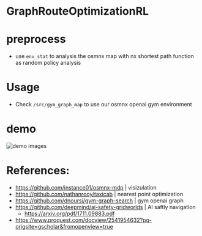 # GraphRouteOptimizationRL

# preprocess
- use `env_stat` to analysis the osmnx map with nx shortest path function as random policy analysis

# Usage
- Check `/src/gym_graph_map` to use our osmnx openai gym environment 


# demo

![demo images](images/arrived/01/eval_video.gif)

# References:
+ https://github.com/instance01/osmnx-mdp | visizulation
+ https://github.com/nathanrooy/taxicab | nearest point optimization
+ https://github.com/dnoursi/gym-graph-search | gym openai graph
+ https://github.com/deepmind/ai-safety-gridworlds | AI saftly navigation 
  - https://arxiv.org/pdf/1711.09883.pdf
+ https://www.proquest.com/docview/2541954632?pq-origsite=gscholar&fromopenview=true
